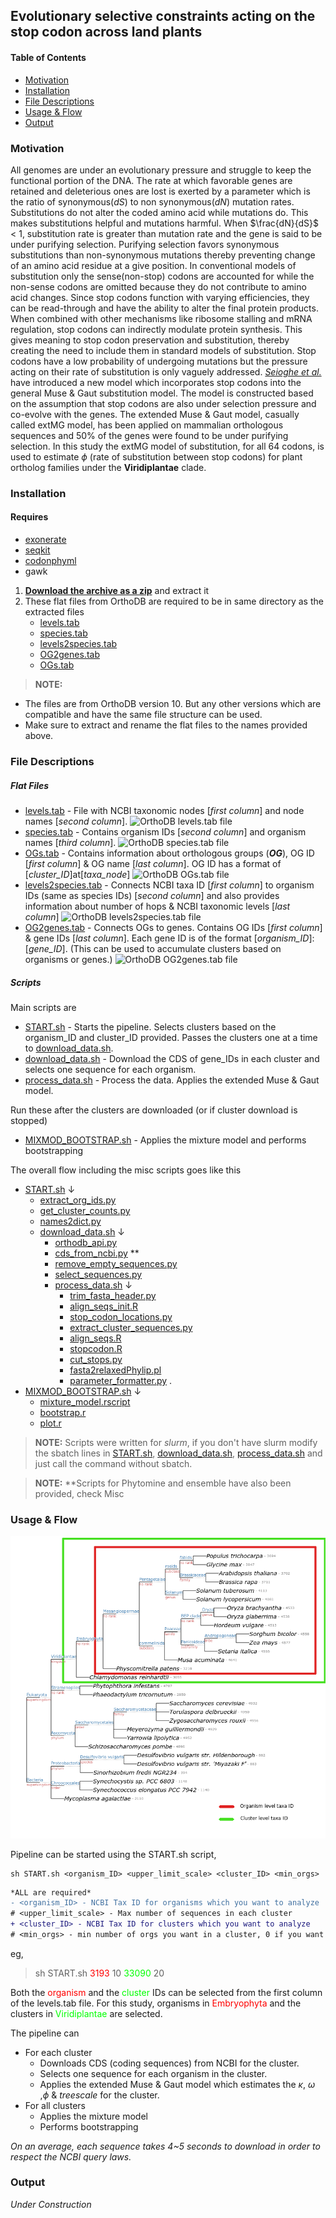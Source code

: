 ## Evolutionary selective constraints acting on the stop codon across land plants

#### **Table of Contents**
+ [Motivation](#motivation)  
+ [Installation](#install)
+ [File Descriptions](#filedesc)
+ [Usage & Flow](#usage)
+ [Output](#output)

### Motivation
<a name="motivation"/>

All genomes are under an evolutionary pressure and struggle to keep the functional portion
of the DNA. The rate at which favorable genes are retained and deleterious ones are lost is exerted by a
parameter which is the ratio of synonymous($dS$) to non synonymous($dN$) mutation rates. Substitutions do
not alter the coded amino acid while mutations do. This makes substitutions helpful and mutations harmful.
When $\frac{dN}{dS}$ < 1, substitution rate is greater than mutation rate and the gene is said to be under purifying selection. Purifying selection favors synonymous substitutions than non-synonymous mutations thereby preventing change of an amino acid residue at a give position. In conventional models of substitution only the sense(non-stop) codons are accounted for while the non-sense codons are omitted because they do not contribute to amino acid changes. Since stop codons function with varying efficiencies, they can be read-through and have the ability to alter the final protein products. When combined with other
mechanisms like ribosome stalling and mRNA regulation, stop codons can indirectly modulate protein
synthesis. This gives meaning to stop codon preservation and substitution, thereby creating the need
to include them in standard models of substitution. Stop codons have a low probability of undergoing
mutations but the pressure acting on their rate of substitution is only vaguely addressed. [*Seioghe et al.*](https://github.com/cseoighe/StopEvol) have introduced a new model which incorporates stop codons into the general Muse & Gaut substitution model. The model is constructed based on the assumption that stop codons are also under selection pressure and co-evolve with the genes. The extended Muse & Gaut model, casually called extMG model, has been applied on mammalian orthologous sequences and 50% of the genes were found to be under purifying selection. In this study the extMG model of substitution, for all 64 codons, is used to estimate $\phi$ (rate of substitution between stop codons) for plant ortholog families under the **Viridiplantae** clade. 

### Installation
<a name="install"/> 

#### Requires
+ [exonerate](https://www.ebi.ac.uk/about/vertebrate-genomics/software/exonerate)
+ [seqkit](https://bioinf.shenwei.me/seqkit/download/)
+ [codonphyml](https://sourceforge.net/projects/codonphyml/)
+ gawk

1. [**Download the archive as a zip**](https://github.com/vizkidd/stop_codon_plants/archive/master.zip) and extract it
2. These flat files from OrthoDB are required to be in same directory as the extracted files
    + [levels.tab](https://v100.orthodb.org/download/odb10v0_levels.tab.gz)
    + [species.tab](https://v100.orthodb.org/download/odb10v0_species.tab.gz)
    + [levels2species.tab](https://v100.orthodb.org/download/odb10v0_level2species.tab.gz)
    + [OG2genes.tab](https://v100.orthodb.org/download/odb10v0_OG2genes.tab.gz)
    + [OGs.tab](https://v100.orthodb.org/download/odb10v0_OGs.tab.gz)

> **NOTE:**

 + The files are from OrthoDB version 10. But any other versions which are compatible and have the same file structure can be used.
 + Make sure to extract and rename the flat files to the names provided above.

### File Descriptions
<a name="filedesc"/> 

##### ***Flat Files***

  + [levels.tab](https://v100.orthodb.org/download/odb10v0_levels.tab.gz) - File with NCBI taxonomic nodes [*first column*] and node names [*second column*].
      ![][levels] 
  + [species.tab](https://v100.orthodb.org/download/odb10v0_species.tab.gz) - Contains organism IDs [*second column*] and organism names [*third column*].
      ![][species]
  + [OGs.tab](https://v100.orthodb.org/download/odb10v0_OGs.tab.gz) - Contains information about orthologous groups (***OG***), OG ID [*first column*] & OG name [*last column*]. OG ID has a format of [*cluster_ID*]at[*taxa_node*]
      ![][OGs] 
  + [levels2species.tab](https://v100.orthodb.org/download/odb10v0_level2species.tab.gz) - Connects NCBI taxa ID [*first column*] to organism IDs (same as species IDs) [*second column*] and also provides information about number of hops & NCBI taxonomic levels [*last column*]
      ![][levels2species] 
  + [OG2genes.tab](https://v100.orthodb.org/download/odb10v0_OG2genes.tab.gz) - Connects OGs to genes. Contains OG IDs [*first column*] & gene IDs [*last column*]. Each gene ID is of the format [*organism_ID*]:[*gene_ID*]. (This can be used to accumulate clusters based on organisms or genes.)
      ![][OG2genes]

##### ***Scripts***

Main scripts are

+ [START.sh](START.sh) - Starts the pipeline. Selects clusters based on the organism_ID and cluster_ID provided. Passes the clusters one at a time to [download_data.sh](download_data.sh).
+ [download_data.sh](download_data.sh) - Download the CDS of gene_IDs in each cluster and selects one sequence for each organism.
+ [process_data.sh](process_data.sh) - Process the data. Applies the extended Muse & Gaut model.

Run these after the clusters are downloaded (or if cluster download is stopped)

+ [MIXMOD_BOOTSTRAP.sh](MIXMOD_BOOTSTRAP.sh) - Applies the mixture model and performs bootstrapping

The overall flow including the misc scripts goes like this


+ [START.sh](START.sh) &#8595;
    + [extract_org_ids.py](extract_org_ids.py)
    + [get_cluster_counts.py](get_cluster_counts.py)
    + [names2dict.py](names2dict.py)
    + [download_data.sh](download_data.sh) &#8595;
        + [orthodb_api.py](orthodb_api.py)
        + [cds_from_ncbi.py](cds_from_ncbi.py) **
        + [remove_empty_sequences.py](remove_empty_sequences.py)
        + [select_sequences.py](select_sequences.py)
        + [process_data.sh](process_data.sh) &#8595;
            + [trim_fasta_header.py](trim_fasta_header.py)
            + [align_seqs_init.R](align_seqs_init.R)
            + [stop_codon_locations.py](stop_codon_locations.py)
            + [extract_cluster_sequences.py](extract_cluster_sequences.py)
            + [align_seqs.R](align_seqs.R)
            + [stopcodon.R](stopcodon.R)
            + [cut_stops.py](cut_stops.py)
            + [fasta2relaxedPhylip.pl](fasta2relaxedPhylip.pl)
            + [parameter_formatter.py](parameter_formatter.py) .
+ [MIXMOD_BOOTSTRAP.sh](MIXMOD_BOOTSTRAP.sh) &#8595;
    + [mixture_model.rscript](mixture_model.rscript)
    + [bootstrap.r](bootstrap.r)
    + [plot.r](plot.r)

> **NOTE:** Scripts were written for *slurm*, if you don't have slurm modify the sbatch lines in [START.sh](START.sh), [download_data.sh](download_data.sh), [process_data.sh](process_data.sh) and just call the command without sbatch.

> **NOTE:** **Scripts for Phytomine and ensemble have also been provided, check Misc

### Usage & Flow
<a name="usage"/> 

![Fig. *Taxonomic level coverage of example orthologous groups. <span style="color: #ff0000">Organisms</span> and the <span style="color: #00ff00">clusters</span> in which they part.*][taxa]

Pipeline can be started using the START.sh script,

```{bash}
sh START.sh <organism_ID> <upper_limit_scale> <cluster_ID> <min_orgs>
```

```diff
*ALL are required*
- <organism_ID> - NCBI Tax ID for organisms which you want to analyze
# <upper_limit_scale> - Max number of sequences in each cluster
+ <cluster_ID> - NCBI Tax ID for clusters which you want to analyze
# <min_orgs> - min number of orgs you want in a cluster, 0 if you want to include all clusters
```

eg,

>sh START.sh <span style="color: #ff0000">3193</span> 10 <span style="color: #00ff00">33090</span> 20

Both the <span style="color: #ff0000">organism</span> and the <span style="color: #00ff00">cluster</span> IDs can be selected from the first column of the levels.tab file. For this study, organisms in <span style="color: #ff0000">Embryophyta</span> and the clusters in <span style="color: #00ff00">Viridiplantae</span> are selected.

The pipeline can

+ For each cluster
    + Downloads CDS (coding sequences) from NCBI for the cluster.
    + Selects one sequence for each organism in the cluster.
    + Applies the extended Muse & Gaut model which estimates the $\kappa$, $\omega$ ,$\phi$ & *treescale* for the cluster.
+ For all clusters
    + Applies the mixture model
    + Performs bootstrapping

*On an average, each sequence takes 4~5 seconds to download in order to respect the NCBI query laws.*

[taxa]: Figures/taxa.png "Coverage of different NCBI Taxanomic Levels"
[levels]: Figures/levels.png "OrthoDB levels.tab file"
[levels2species]: Figures/levels2species.png "OrthoDB levels2species.tab file"
[OGs]: Figures/OGs.png "OrthoDB OGs.tab file"
[species]: Figures/species.png "OrthoDB species.tab file"
[OG2genes]: Figures/OG2genes.png "OrthoDB OG2genes.tab file"

### Output
<a name="output"/> 

*Under Construction*